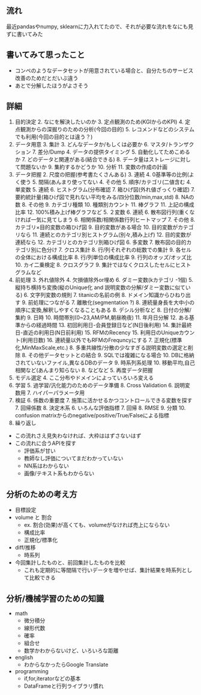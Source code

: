 ## 流れ
最近pandasやnumpy, sklearnに力入れてたので、それが必要な流れをなにも見ずに書いてみた

## 書いてみて思ったこと
- コンペのようなデータセットが用意されている場合と、自分たちのサービス改善のためだとだいぶ違う
- あとで分解したほうがよさそう

## 詳細
1. 目的決定
    2. なにを解決したいのか
        3. 定点観測のため(KGIからのKPI)
        4. 定点観測からの深掘りのための分析(今回の目的)
        5. レコメンドなどのシステムでも利用(今回の目的とは違う？)
2. データ用意
    3. 集計
        3. どんなデータか/もしくは必要か
            6. マスタ/トランザクション
            7. 差分/Dump
        4. データの提供タイミング
        5. 自動化してためこめるか
        7. どのデータと関連がある(結合できる)
        8. データ量はストレージに対して問題ないか
            9. 集約するかどうか
    10. 分析
        11. 変数の作成の計画
3. データ把握
    2. 尺度の把握(参考書たくさんある)
        3. 連続
            4. 0基準等の比例(よく使う
            5. 間隔(あんまり使ってない
        4. その他
            5. 順序/カテゴリ(二値含む
    4. 単変数
        5. 連続
            6. ヒストグラム(分布確認
            7. 箱ひげ図(外れ値ざっくり確認)
            7. 要約統計量(箱ひげ図で見れない平均をみる/四分位数/min,max,std)
            8. NAの数
        8. その他
            9. カテゴリ種類
            10. 種類別カウント
                11. 棒グラフ
            11. 上記の構成比率
                12. 100%積み上げ棒グラフなど
    5. ２変数
        6. 連続
            6. 散布図行列(重くなければ一気に見てしまう
            6. 相関係数/相関係数行列ヒートマップ
        7. その他
            8. カテゴリ×目的変数の箱ひげ図
        9. 目的変数がある場合
            10. 目的変数がカテゴリなら
                11. 連続とのカテゴリ別ヒストグラム(別々,積み上げ)
            12. 目的変数が連続なら
                12. カテゴリとのカテゴリ別箱ひげ図
    6. 多変数
        7. 散布図の目的カテゴリ別に色分け
        7. クロス集計
            8. 行/列それぞれの総数での集計
            9. 各セルの全体における構成比率
            8. 行/列単位の構成比率
            9. 行列のオッズ/オッズ比
            10. カイ二乗検定
        8. クロスグラフ
            9. 集計ではなくクロスしたセルにヒストグラムなど
2. 前処理
    3. 外れ値除外
    4. 欠損値除外or埋め
    6. ダミー変数(kカテゴリ -1個)
    5. 縦持ち横持ち変換(縦のUnique化 and 説明変数の分解/ダミー変数に似ている)
    6. 文字列変数の規則
        7. titanicの名前の例
    8. ドメイン知識からひねり出す
        9. 前処理につながる
    7. 離散化(segmentation ?)
        8. 連続量身長を大中小の順序に変換,解釈しやすくなることもある
        8. デシル分析など
    8. 日付の分解/集約
        9. 日時
            10. 時間帯別(0~23,AM/PM,朝昼晩夜)
            11. 年月日分解
        12. ある基準からの経過時間
            13. 初回利用日-会員登録日など(N日後利用)
            14. 集計最終日-直近の利用日(N日前利用)
                15. RFMのRecency
        15. 利用日のUniqueカウント(利用日数)
            16. 連続量以外でもRFMのFrequncyにする
    7. 正規化(標準化,MinMaxScale,etc.)
    8. 多重共線性/分散の少なすぎる説明変数の選定と削除
    8. その他データセットとの結合
        9. SQLでは複雑になる場合
        10. DBに格納されていないファイル,異なるDBのデータ
    9. 時系列系処理
        10. 移動平均,自己相関など(あんまり知らない
    8. などなど
    5. 再度データ把握
3. モデル選定
    4. ここ分布やドメインによっていろいろ変える
4. 学習
    5. 過学習/汎化能力のためのデータ準備
        8. Cross Validation
    6. 説明変数用
    7. ハイパーパラメータ用
5. 検証
    6. 係数の重要度
        7. 施策に活かせるかつコントロールできる変数を探す
        7. 回帰係数
        8. 決定木系
    6. いろんな評価指標
        7. 回帰
            8. RMSE
        9. 分類
            10. confusion matrixからのnegative/positive/True/Falseによる指標
6. 繰り返し

- この流れさえ見失わなければ、大枠ははずさないはず
- この流れに合うAPIを探す
    - 評価系が甘い
    - 教師なし評価についてまだわかっていない
    - NN系はわからない
    - 画像/テキスト系もわからない


## 分析のための考え方
- 目標設定
- volume と 割合
    - ex. 割合(効果)が高くても、volumeがなければ売上にならない
    - 構成比率
    - 正規化/標準化
- diff/推移
    - 時系列
- 今回集計したものと、前回集計したものを比較
    - これも定期的に等間隔で行いデータを増やせば、集計結果を時系列として比較できる

## 分析/機械学習のための知識
- math
    - 微分積分
    - 線形代数
    - 確率
    - 組合せ
    - 数学かわからないけど、いろいろな距離
- english
    - わからなかったらGoogle Translate
- programming
    - if,for,iteratorなどの基本
    - DataFrameと行列ライブラリ慣れ
